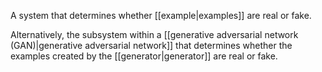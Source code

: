 
A system that determines whether [[example|examples]] are real or fake.

Alternatively, the subsystem within a [[generative adversarial network (GAN)|generative adversarial
network]] that determines whether
the examples created by the [[generator|generator]] are real or fake.

